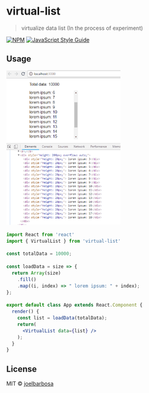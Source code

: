 # virtual-list

> virtualize data list (In the process of experiment)

[![NPM](https://img.shields.io/npm/v/virtual-list.svg)](https://www.npmjs.com/package/virtual-list) [![JavaScript Style Guide](https://img.shields.io/badge/code_style-standard-brightgreen.svg)](https://standardjs.com)

## Usage

<img src="assets/virtual-list.gif" width="300">

```jsx
import React from 'react'
import { VirtualList } from 'virtual-list'

const totalData = 10000;

const loadData = size => {
  return Array(size)
    .fill()
    .map((i, index) => " lorem ipsum: " + index);
};

export default class App extends React.Component {
  render() {
    const list = loadData(totalData);
    return(
      <VirtualList data={list} />
    );
  }
}
```

## License

MIT © [joelbarbosa](https://github.com/joelbarbosa)
